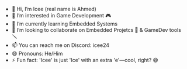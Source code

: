 - 👋 Hi, I’m Icee (real name is Ahmed)
- 👀 I’m interested in Game Development 🎮
- 🌱 I’m currently learning Embedded Systems
- 💞️ I’m looking to collaborate on Embedded Projetcs 🤖 & GameDev tools 🪛
- 📫 You can reach me on Discord: icee24
- 😄 Pronouns: He/Him
- ⚡ Fun fact: 'Icee' is just 'Ice' with an extra 'e'—cool, right? 😅

<!---
Icee12321/Icee12321 is a ✨ special ✨ repository because its `README.md` (this file) appears on your GitHub profile.
You can click the Preview link to take a look at your changes.
--->
